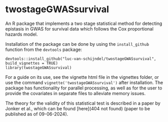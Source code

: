 # twostageGWASsurvival
An R package that implements a two stage statistical method for detecting epistasis in GWAS for survival data which follows the Cox proportional hazards model. 

Installation of the package can be done by using the `install_github` function from the `devtools` package:

```
devtools::install_github("luc-van-schijndel/twostageGWASsurvival", build_vignettes = TRUE)
library(twostageGWASsurvival)
```

For a guide on its use, see the vignette html file in the vignettes folder, or use the command `vignette('twostageGWASsurvival')` after installation. 
The package has functionality for parallel processing, as well as for the user to provide the covariates in separate files to alleviate memory issues. 

The theory for the validity of this statistical test is described in a paper by Jonker et al., which can be found [here](404 not found) (paper to be published as of 09-06-2024).

